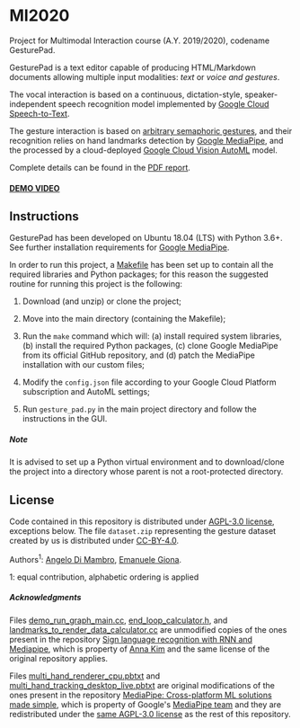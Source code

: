 # MI2020
Project for Multimodal Interaction course (A.Y. 2019/2020), codename GesturePad.

GesturePad is a text editor capable of producing HTML/Markdown documents allowing multiple input
modalities: *text* or *voice and gestures*.

The vocal interaction is based on a continuous, dictation-style, speaker-independent speech
recognition model implemented by [Google Cloud Speech-to-Text][speech].

The gesture interaction is based on [arbitrary semaphoric gestures][dataset], and their recognition
relies on hand landmarks detection by [Google MediaPipe][mediapipe], and the processed by a
cloud-deployed [Google Cloud Vision AutoML][automl] model.

Complete details can be found in the [PDF report][report].

#### [DEMO VIDEO](https://www.youtube.com/watch?v=vxee5DqA4Jo)

## Instructions
GesturePad has been developed on Ubuntu 18.04 (LTS) with Python 3.6+.
See further installation requirements for [Google MediaPipe][mediapipe].

In order to run this project, a [Makefile](./Makefile) has been set up to contain all
the required libraries and Python packages; for this reason the suggested
routine for running this project is the following:

1. Download (and unzip) or clone the project;

2. Move into the main directory (containing the Makefile);

3. Run the `make` command which will:
(a) install required system libraries,
(b) install the required Python packages,
(c) clone Google MediaPipe from its official GitHub repository, and
(d) patch the MediaPipe installation with our custom files;

4. Modify the `config.json` file according to your Google Cloud Platform subscription
and AutoML settings;

5. Run `gesture_pad.py` in the main project directory and follow the instructions in the GUI.

##### Note
It is advised to set up a Python virtual environment and to download/clone the project into a directory whose parent is not a root-protected directory.


## License
Code contained in this repository is distributed under [AGPL-3.0 license][license], exceptions below.
The file `dataset.zip` representing the gesture dataset created by us is distributed under
[CC-BY-4.0](https://creativecommons.org/licenses/by/4.0/).

Authors<sup>1</sup>: [Angelo Di Mambro][auth1], [Emanuele Giona][auth2].

1: equal contribution, alphabetic ordering is applied

##### Acknowledgments

Files [demo_run_graph_main.cc][demo_graph], [end_loop_calculator.h][calculator1], and
[landmarks_to_render_data_calculator.cc][calculator2] are unmodified copies of the ones
present in the repository [Sign language recognition with RNN and Mediapipe][rabBit64repo],
which is property of [Anna Kim][rabBit64] and the same license of the original repository applies.

Files [multi_hand_renderer_cpu.pbtxt][renderer] and [multi_hand_tracking_desktop_live.pbtxt][tracking]
are original modifications of the ones present in the repository
[MediaPipe: Cross-platform ML solutions made simple][mediapiperepo], which is property of
Google's [MediaPipe team][mediapipe] and they are redistributed under the [same
AGPL-3.0 license][license] as the rest of this repository.

[license]: ./LICENSE
[auth1]: https://github.com/angelodimambro
[auth2]: https://github.com/emanuelegiona
[demo_graph]: ./data/mediapipe_custom/demo_run_graph_main.cc
[calculator1]: ./data/mediapipe_custom/end_loop_calculator.h
[calculator2]: ./data/mediapipe_custom/landmarks_to_render_data_calculator.cc
[rabBit64]: https://github.com/rabBit64
[rabBit64repo]: https://github.com/rabBit64/Sign-language-recognition-with-RNN-and-Mediapipe
[renderer]: ./data/mediapipe_custom/multi_hand_renderer_cpu.pbtxt
[tracking]: ./data/mediapipe_custom/multi_hand_tracking_desktop_live.pbtxt
[mediapiperepo]: https://github.com/google/mediapipe
[mediapipe]: https://mediapipe.dev/
[speech]: https://cloud.google.com/speech-to-text
[automl]: https://cloud.google.com/automl
[report]: ./anonymous_report.pdf
[dataset]: ./dataset.zip
